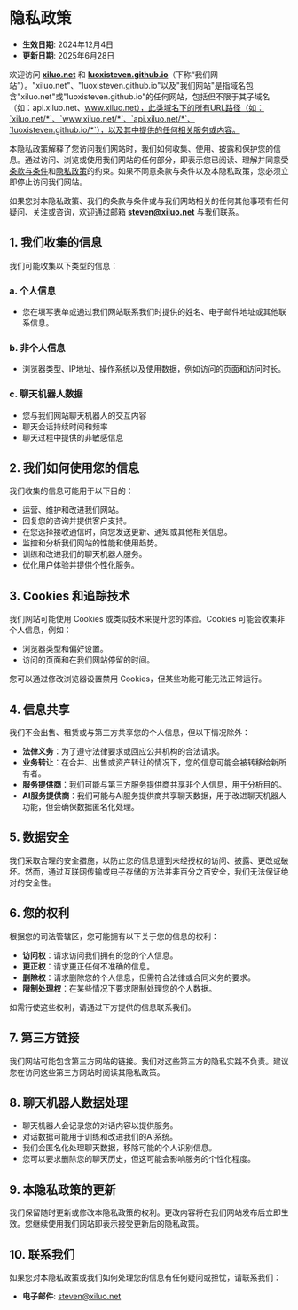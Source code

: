 # 隐私政策   
- **生效日期**: 2024年12月4日  
- **更新日期**: 2025年6月28日

欢迎访问 [**xiluo.net**](https://xiluo.net) 和 [**luoxisteven.github.io**](luoxisteven.github.io)（下称“我们网站”）。"xiluo.net"、"luoxisteven.github.io"以及"我们网站"是指域名包含"xiluo.net"或"luoxisteven.github.io"的任何网站，包括但不限于其子域名（如：api.xiluo.net、www.xiluo.net），此类域名下的所有URL路径（如：`xiluo.net/*`、`www.xiluo.net/*`、`api.xiluo.net/*`、`luoxisteven.github.io/*`），以及其中提供的任何相关服务或内容。

本隐私政策解释了您访问我们网站时，我们如何收集、使用、披露和保护您的信息。通过访问、浏览或使用我们网站的任何部分，即表示您已阅读、理解并同意受[条款与条件](terms)和[隐私政策](privacy)的约束。如果不同意条款与条件以及本隐私政策，您必须立即停止访问我们网站。  
 
如果您对本隐私政策、我们的条款与条件或与我们网站相关的任何其他事项有任何疑问、关注或咨询，欢迎通过邮箱 **steven@xiluo.net** 与我们联系。

## 1. 我们收集的信息   
我们可能收集以下类型的信息：    

### a. 个人信息   
- 您在填写表单或通过我们网站联系我们时提供的姓名、电子邮件地址或其他联系信息。    

### b. 非个人信息   
- 浏览器类型、IP地址、操作系统以及使用数据，例如访问的页面和访问时长。

### c. 聊天机器人数据
- 您与我们网站聊天机器人的交互内容  
- 聊天会话持续时间和频率  
- 聊天过程中提供的非敏感信息     

## 2. 我们如何使用您的信息   
我们收集的信息可能用于以下目的：   
- 运营、维护和改进我们网站。   
- 回复您的咨询并提供客户支持。   
- 在您选择接收通信时，向您发送更新、通知或其他相关信息。   
- 监控和分析我们网站的性能和使用趋势。  
- 训练和改进我们的聊天机器人服务。  
- 优化用户体验并提供个性化服务。    

## 3. Cookies 和追踪技术   
我们网站可能使用 Cookies 或类似技术来提升您的体验。Cookies 可能会收集非个人信息，例如：   
- 浏览器类型和偏好设置。   
- 访问的页面和在我们网站停留的时间。    

您可以通过修改浏览器设置禁用 Cookies，但某些功能可能无法正常运行。    

## 4. 信息共享   
我们不会出售、租赁或与第三方共享您的个人信息，但以下情况除外：   
- **法律义务**：为了遵守法律要求或回应公共机构的合法请求。   
- **业务转让**：在合并、出售或资产转让的情况下，您的信息可能会被转移给新所有者。   
- **服务提供商**：我们可能与第三方服务提供商共享非个人信息，用于分析目的。
- **AI服务提供商**：我们可能与AI服务提供商共享聊天数据，用于改进聊天机器人功能，但会确保数据匿名化处理。    

## 5. 数据安全   
我们采取合理的安全措施，以防止您的信息遭到未经授权的访问、披露、更改或破坏。然而，通过互联网传输或电子存储的方法并非百分之百安全，我们无法保证绝对的安全性。    

## 6. 您的权利   
根据您的司法管辖区，您可能拥有以下关于您的信息的权利：   
- **访问权**：请求访问我们拥有的您的个人信息。   
- **更正权**：请求更正任何不准确的信息。   
- **删除权**：请求删除您的个人信息，但需符合法律或合同义务的要求。
- **限制处理权**：在某些情况下要求限制处理您的个人数据。    

如需行使这些权利，请通过下方提供的信息联系我们。     

## 7. 第三方链接   
我们网站可能包含第三方网站的链接。我们对这些第三方的隐私实践不负责。建议您在访问这些第三方网站时阅读其隐私政策。    

## 8. 聊天机器人数据处理
- 聊天机器人会记录您的对话内容以提供服务。  
- 对话数据可能用于训练和改进我们的AI系统。  
- 我们会匿名化处理聊天数据，移除可能的个人识别信息。  
- 您可以要求删除您的聊天历史，但这可能会影响服务的个性化程度。

## 9. 本隐私政策的更新   
我们保留随时更新或修改本隐私政策的权利。更改内容将在我们网站发布后立即生效。您继续使用我们网站即表示接受更新后的隐私政策。    

## 10. 联系我们   
如果您对本隐私政策或我们如何处理您的信息有任何疑问或担忧，请联系我们：   
- **电子邮件**: steven@xiluo.net    
